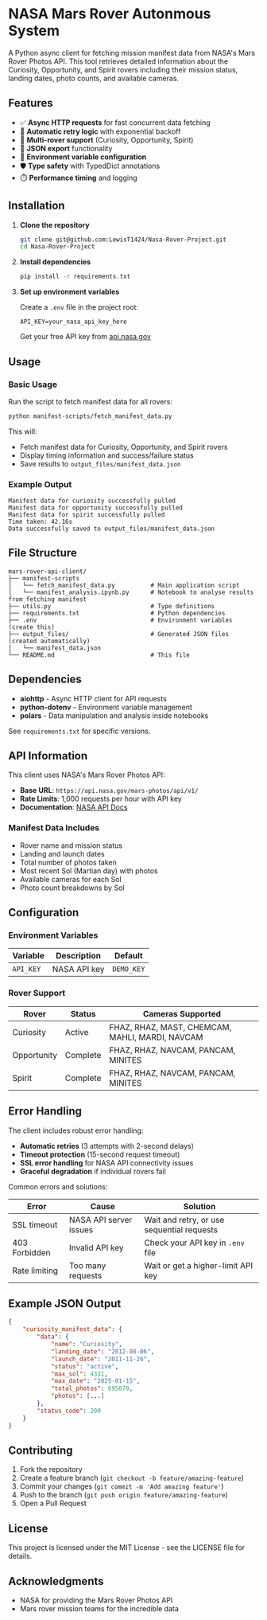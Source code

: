 # NASA Mars Rover Autonmous System 

A Python async client for fetching mission manifest data from NASA's Mars Rover Photos API. This tool retrieves detailed information about the Curiosity, Opportunity, and Spirit rovers including their mission status, landing dates, photo counts, and available cameras.

## Features

- ✅ **Async HTTP requests** for fast concurrent data fetching
- 🔄 **Automatic retry logic** with exponential backoff
- 🚀 **Multi-rover support** (Curiosity, Opportunity, Spirit)
- 📄 **JSON export** functionality
- 🔑 **Environment variable configuration**
- 🛡️ **Type safety** with TypedDict annotations
- ⏱️ **Performance timing** and logging

## Installation

1. **Clone the repository**
   ```bash
   git clone git@github.com:LewisT1424/Nasa-Rover-Project.git
   cd Nasa-Rover-Project
   ```

2. **Install dependencies**
   ```bash
   pip install -r requirements.txt
   ```

3. **Set up environment variables**
   
   Create a `.env` file in the project root:
   ```env
   API_KEY=your_nasa_api_key_here
   ```
   
   Get your free API key from [api.nasa.gov](https://api.nasa.gov)

## Usage

### Basic Usage

Run the script to fetch manifest data for all rovers:

```bash
python manifest-scripts/fetch_manifest_data.py
```

This will:
- Fetch manifest data for Curiosity, Opportunity, and Spirit rovers
- Display timing information and success/failure status
- Save results to `output_files/manifest_data.json`

### Example Output

```
Manifest data for curiosity successfully pulled
Manifest data for opportunity successfully pulled  
Manifest data for spirit successfully pulled
Time taken: 42.16s
Data successfully saved to output_files/manifest_data.json
```

## File Structure

```
mars-rover-api-client/
├── manifest-scripts
│   └── fetch_manifest_data.py          # Main application script
│   └── manifest_analysis.ipynb.py      # Notebook to analyse results from fetching manifest
├── utils.py                            # Type definitions
├── requirements.txt                    # Python dependencies
├── .env                                # Environment variables (create this)
├── output_files/                       # Generated JSON files (created automatically)
│   └── manifest_data.json
└── README.md                           # This file
```

## Dependencies

- **aiohttp** - Async HTTP client for API requests
- **python-dotenv** - Environment variable management
- **polars** - Data manipulation and analysis inside notebooks

See `requirements.txt` for specific versions.

## API Information

This client uses NASA's Mars Rover Photos API:
- **Base URL**: `https://api.nasa.gov/mars-photos/api/v1/`
- **Rate Limits**: 1,000 requests per hour with API key
- **Documentation**: [NASA API Docs](https://api.nasa.gov)

### Manifest Data Includes

- Rover name and mission status
- Landing and launch dates
- Total number of photos taken
- Most recent Sol (Martian day) with photos
- Available cameras for each Sol
- Photo count breakdowns by Sol

## Configuration

### Environment Variables

| Variable | Description | Default |
|----------|-------------|---------|
| `API_KEY` | NASA API key | `DEMO_KEY` |

### Rover Support

| Rover | Status | Cameras Supported |
|-------|--------|-------------------|
| Curiosity | Active | FHAZ, RHAZ, MAST, CHEMCAM, MAHLI, MARDI, NAVCAM |
| Opportunity | Complete | FHAZ, RHAZ, NAVCAM, PANCAM, MINITES |
| Spirit | Complete | FHAZ, RHAZ, NAVCAM, PANCAM, MINITES |

## Error Handling

The client includes robust error handling:

- **Automatic retries** (3 attempts with 2-second delays)
- **Timeout protection** (15-second request timeout)
- **SSL error handling** for NASA API connectivity issues
- **Graceful degradation** if individual rovers fail

Common errors and solutions:

| Error | Cause | Solution |
|-------|-------|----------|
| SSL timeout | NASA API server issues | Wait and retry, or use sequential requests |
| 403 Forbidden | Invalid API key | Check your API key in `.env` file |
| Rate limiting | Too many requests | Wait or get a higher-limit API key |

## Example JSON Output

```json
{
    "curiosity_manifest_data": {
        "data": {
            "name": "Curiosity",
            "landing_date": "2012-08-06",
            "launch_date": "2011-11-26", 
            "status": "active",
            "max_sol": 4331,
            "max_date": "2025-01-15",
            "total_photos": 695670,
            "photos": [...]
        },
        "status_code": 200
    }
}
```

## Contributing

1. Fork the repository
2. Create a feature branch (`git checkout -b feature/amazing-feature`)
3. Commit your changes (`git commit -m 'Add amazing feature'`)
4. Push to the branch (`git push origin feature/amazing-feature`)
5. Open a Pull Request

## License

This project is licensed under the MIT License - see the LICENSE file for details.

## Acknowledgments

- NASA for providing the Mars Rover Photos API
- Mars rover mission teams for the incredible data
